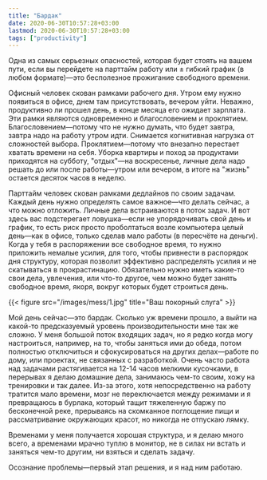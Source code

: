 ```yaml
---
title: "Бардак"
date: 2020-06-30T10:57:28+03:00
lastmod: 2020-06-30T10:57:28+03:00
tags: ["productivity"]
---
```


Одна из самых серьезных опасностей, которая будет стоять на вашем пути, если вы перейдете на парттайм работу или ± гибкий график (в любом формате)—это бесполезное прожигание свободного времени.

Офисный человек скован рамками рабочего дня. Утром ему нужно появиться в офисе, днем там присутствовать, вечером уйти. Неважно, продуктивно ли прошел день, в конце месяца его ожидает зарплата. Эти рамки являются одновременно и благословением и проклятием. Благословением—потому что не нужно думать, что будет завтра, завтра надо на работу утром идти. Снимается когнитивная нагрузка от сложностей выбора. Проклятием—потому что внезапно перестает хватать времени на себя. Уборка квартиры и поход за продуктами приходятся на субботу, "отдых"—на воскресенье, личные дела надо решать до или после работы—утром или вечером, в итоге на "жизнь" остается десяток часов в неделю.

Парттайм человек скован рамками дедлайнов по своим задачам. Каждый день нужно определять самое важное—что делать сейчас, а что можно отложить. Личные дела встраиваются в поток задач. И вот здесь вас подстерегает ловушка—если не упорядочивать свой день и график, то есть риск просто проболтаться возле компьютера целый день—как в офисе, только сделав мало работы (в пересчёте на деньги). Когда у тебя в распоряжении все свободное время, то нужно приложить немалые усилия, для того, чтобы привнести в распорядок дня структуру, которая позволит эффективно распределять усилия и не скатываться в прокрастинацию. Обязательно нужно иметь какие-то свои дела, увлечения, или что-то другое, чем можно будет занять свободное время, якоря, вокруг которых будет строиться день.

{{< figure src="/images/mess/1.jpg" title="Ваш покорный слуга" >}}

Мой день сейчас—это бардак. Сколько уж времени прошло, а выйти на какой-то предсказуемый уровень производительности мне так же сложно. У меня большой поток входящих задач, но я редко когда могу настроиться, например, на то, чтобы заняться ими до обеда, потом полностью отключиться и сфокусироваться на других делах—работе по дому, или проектах, не связанных с разработкой. Очень часто работа над задачами растягивается на 12-14 часов мелкими кусочками, в перерывах я делаю домашние дела, занимаюсь чем-то своим, хожу на тренировки и так далее. Из-за этого, хотя непосредственно на работу тратится мало времени, мозг не переключается между режимами и я превращаюсь в бурлака, который тащит тяжеленную баржу по бесконечной реке, прерываясь на скомканное поглощение пищи и рассматривание окружающих красот, но никогда не отпускаю лямку.

Временами у меня получается хорошая структура, и я делаю много всего, а временами мрачно туплю в монитор, не в силах ни встать и заняться чем-то другим, ни взяться и сделать задачу.

Осознание проблемы—первый этап решения, и я над ним работаю.
